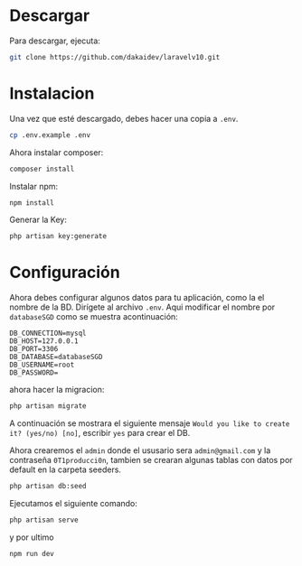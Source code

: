 # Descargar

Para descargar, ejecuta:

```sh
git clone https://github.com/dakaidev/laravelv10.git
```

# Instalacion
Una vez que esté descargado, debes hacer una copia a `.env`.

```sh
cp .env.example .env
```
Ahora instalar composer:
```sh
composer install
```
Instalar npm:
```sh
npm install
```
Generar la Key:

```sh
php artisan key:generate
```

# Configuración

Ahora debes configurar algunos datos para tu aplicación, como la el nombre de la BD. Dirígete al archivo `.env`. Aqui modificar el nombre por `databaseSGD` como se muestra acontinuación:

```dotenv
DB_CONNECTION=mysql
DB_HOST=127.0.0.1
DB_PORT=3306
DB_DATABASE=databaseSGD
DB_USERNAME=root
DB_PASSWORD=
```
ahora hacer la migracion:
```sh
php artisan migrate
```
A continuación se mostrara el siguiente mensaje `Would you like to create it? (yes/no) [no]`, escribir  `yes` para crear el DB.

Ahora crearemos el `admin` donde el ususario sera `admin@gmail.com` y la contraseña `0T1producci0n`, tambien se crearan algunas tablas con datos por default en la carpeta seeders.
```sh
php artisan db:seed
```
Ejecutamos el siguiente comando:
```sh
php artisan serve
```

y por ultimo 
```sh
npm run dev
```


